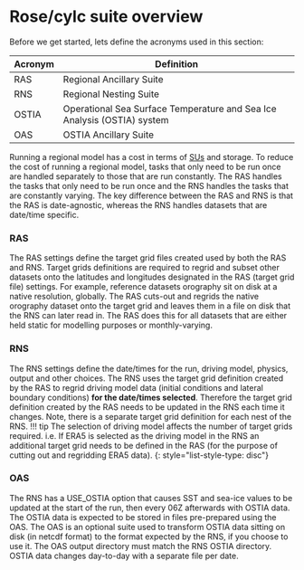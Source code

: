 # Rose/cylc suite overview
Before we get started, lets define the acronyms used in this section:

|Acronym|Definition|
|-------|----------|
|RAS| Regional Ancillary Suite|
|RNS| Regional Nesting Suite|
|OSTIA| Operational Sea Surface Temperature and Sea Ice Analysis (OSTIA) system|
|OAS| OSTIA Ancillary Suite|

Running a regional model has a cost in terms of [SUs](https://opus.nci.org.au/spaces/Help/pages/236880942/Job+Costs...) and storage.  To reduce the cost of running a regional model, tasks that only need to be run once are handled separately to those that are run constantly.  The RAS handles the tasks that only need to be run once and the RNS handles the tasks that are constantly varying.   The key difference between the RAS and RNS is that the RAS is date-agnostic, whereas the RNS handles datasets that are date/time specific.
### RAS
The RAS settings define the target grid files created used by both the RAS and RNS. Target grids definitions are required to regrid and subset other datasets onto the latitudes and longitudes designated in the RAS (target grid file) settings.  For example, reference datasets orography sit on disk at a native resolution, globally.  The RAS cuts-out and regrids the native orography dataset onto the target grid and leaves them in a file on disk that the RNS can later read in.  The RAS does this for all datasets that are either held static for modelling purposes or monthly-varying.
### RNS
The RNS settings define the date/times for the run, driving model, physics, output and other choices.  The RNS uses the target grid definition created by the RAS to regrid driving model data (initial conditions and lateral boundary conditions) <b>for the date/times selected</b>.  Therefore the target grid definition created by the RAS needs to be updated in the RNS each time it changes.  Note, there is a separate target grid definition for each nest of the RNS.
!!! tip
    The selection of driving model affects the number of target grids required. i.e. If ERA5 is selected as the driving model in the RNS an additional target grid needs to be defined in the RAS (for the purpose of cutting out and regridding ERA5 data).
        {: style="list-style-type: disc"}
### OAS
The RNS has a USE_OSTIA option that causes SST and sea-ice values to be updated at the start of the run, then every 06Z afterwards with OSTIA data.  The OSTIA data is expected to be stored in files pre-prepared using the OAS.  The OAS is an optional suite used to transform OSTIA data sitting on disk (in netcdf format) to the format expected by the RNS, if you choose to use it.  The OAS output directory must match the RNS OSTIA directory.  OSTIA data changes day-to-day with a separate file per date.

